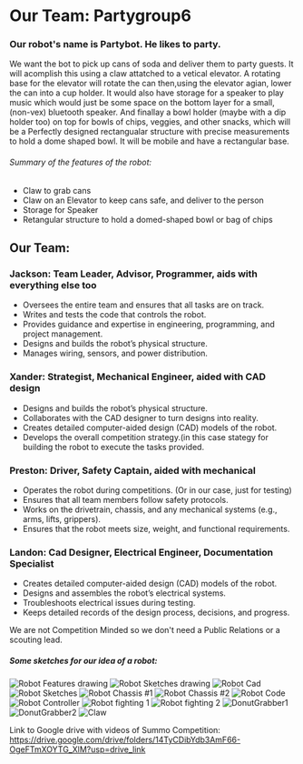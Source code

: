 # Our Team: Partygroup6

### Our robot's name is Partybot. He likes to party.

We want the bot to pick up cans of soda and deliver them to party guests. It will acomplish this using a claw attatched to a vetical elevator. A rotating base for the elevator will rotate the can then,using the elevator agian, lower the can into a cup holder. It would also have storage for a speaker to play music which would just be some space on the bottom layer for a small, (non-vex) bluetooth speaker. And finallay a bowl holder (maybe with a dip holder too) on top for bowls of chips, veggies, and other snacks, which will be a Perfectly designed rectangualar structure with precise measurements to hold a dome shaped bowl.
It will be mobile and have a rectangular base.

###### Summary of the features of the robot:
* Claw to grab cans
* Claw on an Elevator to keep cans safe, and deliver to the person
* Storage for Speaker
* Retangular structure to hold a domed-shaped bowl or bag of chips

## Our Team:
### Jackson:  Team Leader, Advisor, Programmer, aids with everything else too
* Oversees the entire team and ensures that all tasks are on track.
* Writes and tests the code that controls the robot.
* Provides guidance and expertise in engineering, programming, and project management.
* Designs and builds the robot’s physical structure.
* Manages wiring, sensors, and power distribution.
### Xander: Strategist, Mechanical Engineer, aided with CAD design
* Designs and builds the robot’s physical structure.
* Collaborates with the CAD designer to turn designs into reality.
* Creates detailed computer-aided design (CAD) models of the robot.
* Develops the overall competition strategy.(in this case stategy for building the robot to execute the tasks provided.
### Preston: Driver, Safety Captain, aided with mechanical
* Operates the robot during competitions. (Or in our case, just for testing)
* Ensures that all team members follow safety protocols.
* Works on the drivetrain, chassis, and any mechanical systems (e.g., arms, lifts, grippers).
* Ensures that the robot meets size, weight, and functional requirements.
### Landon: Cad Designer, Electrical Engineer, Documentation Specialist
* Creates detailed computer-aided design (CAD) models of the robot.
* Designs and assembles the robot’s electrical systems.
* Troubleshoots electrical issues during testing.
* Keeps detailed records of the design process, decisions, and progress.
  
We are not Competition Minded so we don't need a Public Relations or a scouting lead.

##### Some sketches for our idea of a robot:
![Robot Features drawing](https://github.com/J-ack-son/Partybot/blob/main/images/Robot%20features.jpg?raw=true)
![Robot Sketches drawing](https://github.com/J-ack-son/Partybot/blob/main/images/Robot%20sketches.jpg?raw=true)
![Robot Cad](https://github.com/J-ack-son/Partybot/blob/main/images/Screenshot%202024-08-29%2012.28.11%20PM.png?raw=true)
![Robot Sketches](https://github.com/J-ack-son/Partybot/blob/main/images/sketch.jpg?raw=true)
![Robot Chassis #1](https://github.com/J-ack-son/Partybot/blob/main/images/Cassis%20%231.jpg?raw=true)
![Robot Chassis #2](https://github.com/J-ack-son/Partybot/blob/main/images/Chassis%20%232.jpg?raw=true)
![Robot Code](https://github.com/J-ack-son/Partybot/blob/main/images/Code.png?raw=true)
![Robot Controller](https://github.com/J-ack-son/Partybot/blob/main/images/Controller.png?raw=true)
![Robot fighting 1](https://github.com/J-ack-son/Partybot/blob/main/images/IMG_6080.PNG?raw=true)
![Robot fighting 2](https://github.com/J-ack-son/Partybot/blob/main/images/IMG_6081.PNG?raw=true)
![DonutGrabber1](https://github.com/J-ack-son/Partybot/blob/main/images/Screenshot%202024-10-24%2012.23.01%20PM.png?raw=true)
![DonutGrabber2]()
![Claw](https://github.com/J-ack-son/Partybot/blob/main/images/Screenshot%202024-10-24%2012.22.52%20PM.png?raw=true)

Link to Google drive with videos of Summo Competition: https://drive.google.com/drive/folders/14TyCDibYdb3AmF66-OgeFTmXOYTG_XlM?usp=drive_link 
